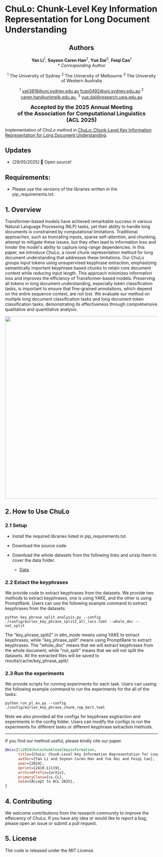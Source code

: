 # ChuLo: Chunk-Level Key Information Representation for Long Document Understanding

<div align="center">
      <h2>Authors</h2>
      <p>
        <strong>Yan Li</strong><sup>1</sup>,  
        <strong>Soyeon Caren Han</strong><sup>2</sup>,  
        <strong>Yue Dai</strong><sup>3</sup>,  
        <strong>Feiqi Cao</strong><sup>1</sup>
        <br>
        <em>* Corresponding Author</em>
      </p>
</div>

<div align="center">
    <p>
        <sup>1</sup> The University of Sydney 
        <sup>2</sup> The University of Melbourne
        <sup>3</sup> The University of Western Australia
    </p>
</div>

<div align="center">
<p>
      <sup>1</sup> <a href="mailto:yali3816@uni.sydney.edu.au">yali3816@uni.sydney.edu.au</a> 
      <a href="mailto:fcao0492@uni.sydney.edu.au">fcao0492@uni.sydney.edu.au</a> 
      <sup>2</sup> <a href="mailto:caren.han@unimelb.edu.au">caren.han@unimelb.edu.au</a>,  
      <sup>3</sup> <a href="mailto:yue.dai@research.uwa.edu.au">yue.dai@research.uwa.edu.au</a>
</p>
</div>

<div align="center">

<strong style="font-size: 18px;">Accepted by the 2025 Annual Meeting</strong> <br>
    <strong style="font-size: 18px;">of the Association for Computational Linguistics</strong> <br>
    <strong style="font-size: 18px;">(ACL 2025)</strong>
</div>


Implementation of ChuLo method in [ChuLo: Chunk-Level Key Information Representation for Long Document Understanding](https://arxiv.org/abs/2410.11119). 


## Updates
- [29/05/2025]:🎉 Open source!


## Requirements:
- Please use the versions of the libraries written in the pip_requirements.txt.


## 1. Overview 
Transformer-based models have achieved remarkable success in various Natural Language Processing (NLP) tasks, yet their ability to handle long documents is constrained by computational limitations. Traditional approaches, such as truncating inputs, sparse self-attention, and chunking, attempt to mitigate these issues, but they often lead to information loss and hinder the model's ability to capture long-range dependencies. In this paper, we introduce ChuLo, a novel chunk representation method for long document understanding that addresses these limitations. Our ChuLo groups input tokens using unsupervised keyphrase extraction, emphasizing semantically important keyphrase based chunks to retain core document content while reducing input length. This approach minimizes information loss and improves the efficiency of Transformer-based models. Preserving all tokens in long document understanding, especially token classification tasks, is important to ensure that fine-grained annotations, which depend on the entire sequence context, are not lost. We evaluate our method on multiple long document classification tasks and long document token classification tasks, demonstrating its effectiveness through comprehensive qualitative and quantitative analysis.

<p align="center">
<img width="600" src="./figures/framework.jpg">


## 2. How to Use ChuLo

### 2.1 Setup

- Install the required libraries listed in pip_requirements.txt.

- Download the source code.

- Download the whole datasets from the following links and unzip them to cover the data folder.

  - [Data](https://drive.google.com/file/d/1jLtt4ni3aXOXGZgK7VfsCum0geqKYxHj/view?usp=sharing)

### 2.2 Extact the keyphrases

We provide code to extract keyphrases from the datasets. We provide two methods to extract keyphrases, one is using YAKE, and the other is using PromptRank. Users can use the following example command to extract keyphrases from the datasets:

```
python key_phrase_split_analysis.py --config ./config/eurlex_key_phrase_split2_all_locs.toml --whole_doc --not_split
```
The "key_phrase_split2" in attn_mode means using YAKE to extract keyphrases, while "key_phrase_split" means using PromptRank to extract keyphrases. The "whole_doc" means that we will extract keyphrases from the whole document, while "not_split" means that we will not split the datasets.
All the extracted files will be saved to results/cache/key_phrase_split/.

### 2.3 Run the experiments

We provide scripts for running experiments for each task. Users can useing the following example command to run the experiments for the all of the tasks:

```
python run_pl_ex.py --config ./config/eurlex_key_phrase_chunk_rep_bert.toml
```

Note we also provided all the configs for keyphrase exgtraction and experiments in the config folder. Users can modify the configs to run the experiments for different tasks or different keyphrase extraction methods.


------


If you find our method useful, please kindly cite our paper.
```bibtex
@misc{li2024chulochunklevelkeyinformation,
      title={ChuLo: Chunk-Level Key Information Representation for Long Document Processing}, 
      author={Yan Li and Soyeon Caren Han and Yue Dai and Feiqi Cao},
      year={2024},
      eprint={2410.11119},
      archivePrefix={arXiv},
      primaryClass={cs.CL},
      note={Accept to ACL 2025}, 
}
```

## 4. Contributing
We welcome contributions from the research community to improve the effeicency of ChuLo. If you have any idea or would like to report a bug, please open an issue or submit a pull request.

## 5. License
The code is released under the MIT License.

